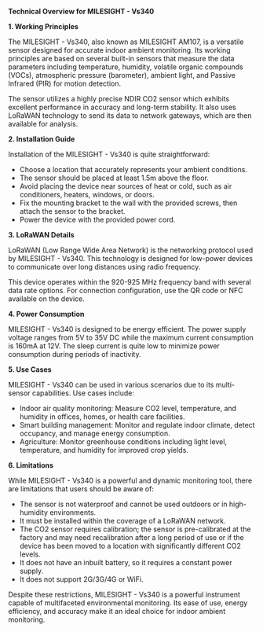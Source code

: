 **Technical Overview for MILESIGHT - Vs340**

**1. Working Principles**

The MILESIGHT - Vs340, also known as MILESIGHT AM107, is a versatile sensor designed for accurate indoor ambient monitoring. Its working principles are based on several built-in sensors that measure the data parameters including temperature, humidity, volatile organic compounds (VOCs), atmospheric pressure (barometer), ambient light, and Passive Infrared (PIR) for motion detection.

The sensor utilizes a highly precise NDIR CO2 sensor which exhibits excellent performance in accuracy and long-term stability. It also uses LoRaWAN technology to send its data to network gateways, which are then available for analysis.

**2. Installation Guide**

Installation of the MILESIGHT - Vs340 is quite straightforward:

- Choose a location that accurately represents your ambient conditions.
- The sensor should be placed at least 1.5m above the floor.
- Avoid placing the device near sources of heat or cold, such as air conditioners, heaters, windows, or doors.
- Fix the mounting bracket to the wall with the provided screws, then attach the sensor to the bracket.
- Power the device with the provided power cord.

**3. LoRaWAN Details**

LoRaWAN (Low Range Wide Area Network) is the networking protocol used by MILESIGHT - Vs340. This technology is designed for low-power devices to communicate over long distances using radio frequency.

This device operates within the 920-925 MHz frequency band with several data rate options. For connection configuration, use the QR code or NFC available on the device.

**4. Power Consumption**

MILESIGHT - Vs340 is designed to be energy efficient. The power supply voltage ranges from 5V to 35V DC while the maximum current consumption is 160mA at 12V. The sleep current is quite low to minimize power consumption during periods of inactivity. 

**5. Use Cases**

MILESIGHT - Vs340 can be used in various scenarios due to its multi-sensor capabilities. Use cases include:

- Indoor air quality monitoring: Measure CO2 level, temperature, and humidity in offices, homes, or health care facilities.
- Smart building management: Monitor and regulate indoor climate, detect occupancy, and manage energy consumption. 
- Agriculture: Monitor greenhouse conditions including light level, temperature, and humidity for improved crop yields.

**6. Limitations**

While MILESIGHT - Vs340 is a powerful and dynamic monitoring tool, there are limitations that users should be aware of:

- The sensor is not waterproof and cannot be used outdoors or in high-humidity environments.
- It must be installed within the coverage of a LoRaWAN network.
- The CO2 sensor requires calibration; the sensor is pre-calibrated at the factory and may need recalibration after a long period of use or if the device has been moved to a location with significantly different CO2 levels.
- It does not have an inbuilt battery, so it requires a constant power supply.
- It does not support 2G/3G/4G or WiFi. 

Despite these restrictions, MILESIGHT - Vs340 is a powerful instrument capable of multifaceted environmental monitoring. Its ease of use, energy efficiency, and accuracy make it an ideal choice for indoor ambient monitoring.